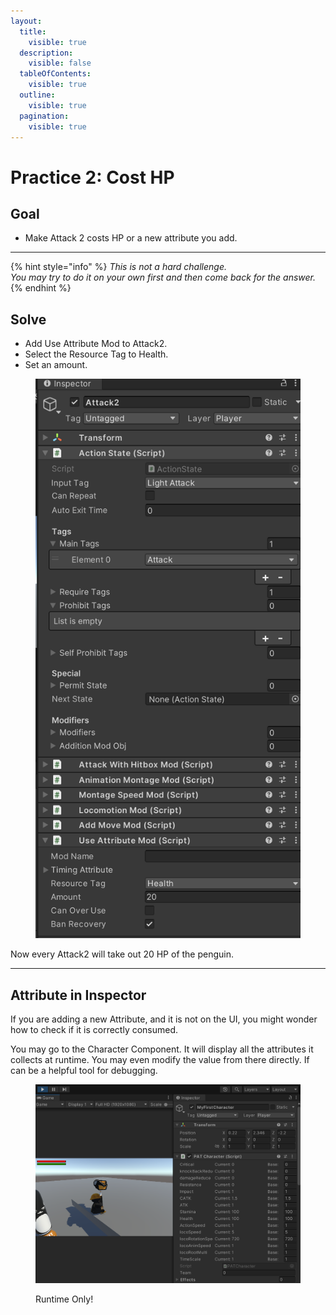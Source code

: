 ```yaml
---
layout:
  title:
    visible: true
  description:
    visible: false
  tableOfContents:
    visible: true
  outline:
    visible: true
  pagination:
    visible: true
---
```


# Practice 2: Cost HP

## Goal

* Make Attack 2 costs HP or a new attribute you add.

***

{% hint style="info" %}
_This is not a hard challenge._ \
_You may try to do it on your own first and then come back for the answer._
{% endhint %}

## Solve

* Add Use Attribute Mod to Attack2.
* Select the Resource Tag to Health.
* Set an amount.

<figure><img src="../../.gitbook/assets/image (60).png" alt=""><figcaption></figcaption></figure>

Now every Attack2 will take out 20 HP of the penguin.

***

## Attribute in Inspector

If you are adding a new Attribute, and it is not on the UI, you might wonder how to check if it is correctly consumed.

You may go to the Character Component. It will display all the attributes it collects at runtime. You may even modify the value from there directly. If can be a helpful tool for debugging.

<figure><img src="../../.gitbook/assets/image (24).png" alt=""><figcaption><p>Runtime Only!</p></figcaption></figure>
